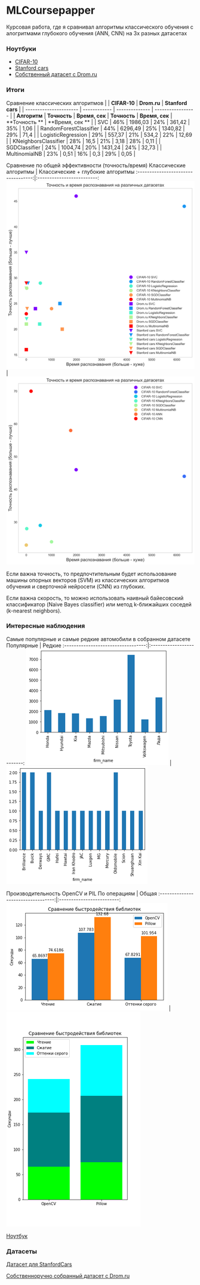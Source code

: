 # MLCoursepapper
Курсовая работа, где я сравнивал алгоритмы классического обучения с алогритмами глубокого обучения (ANN, CNN) на 3х разных датасетах

### Ноутбуки

- [CIFAR-10](https://nbviewer.org/github/GeorgiyDemo/CoursepaperCifar10/blob/master/CIFAR/CIFAR.ipynb)
- [Stanford cars](https://nbviewer.org/github/GeorgiyDemo/CoursepaperCifar10/blob/master/StanfordCars/STANFORD.ipynb)
- [Собственный датасет с Drom.ru](https://nbviewer.org/github/GeorgiyDemo/CoursepaperCifar10/blob/master/Drom/DROM.ipynb)

### Итоги

Сравнение классических алгоритмов
|                        | **CIFAR-10** | **Drom.ru**    | **Stanford cars** |
| ---------------------- | ------------ | -------------- | ----------------- |
| **Алгоритм**           | **Точность** | **Время, сек** | **Точность**      | **Время, сек** | **Точность ** | **Время, сек ** |
| SVC                    | 46%          | 1986,03        | 24%               | 361,42 | 35% | 1,06 |
| RandomForestClassifier | 44%          | 6296,49        | 25%               | 1340,82 | 29% | 71,4 |
| LogisticRegression     | 29%          | 557,37         | 21%               | 534,2 | 22% | 12,69 |
| KNeighborsClassifier   | 28%          | 16,5           | 21%               | 3,18 | 28% | 0,11 |
| SGDClassifier          | 24%          | 1004,74        | 20%               | 1431,24 | 24% | 32,73 |
| MultinomialNB          | 23%          | 0,51           | 16%               | 0,3 | 29% | 0,05 |

Сравнение по общей эффективности (точность/время)
Классические алгоритмы              |  Классические + глубокие алгоритмы
:----------------------------------:|:-------------------------:
![](https://github.com/GeorgiyDemo/CoursepaperCifar10/blob/master/CIFAR/img/acc_time_plot1.png)  |  ![](https://github.com/GeorgiyDemo/CoursepaperCifar10/blob/master/CIFAR/img/acc_time_plot2.png)

Если важна точность, то предпочтительным будет использование машины опорных векторов (SVM) из классических алгоритмов обучения и сверточной нейросети (CNN) из глубоких.

Если важна скорость, то можно использовать наивный байесовский классификатор (Naive Bayes classifier) или метод k-ближайших соседей (k-nearest neighbors).

### Интересные наблюдения

Самые популярные и самые редкие автомобили в собранном датасете
Популярные              |  Редкие
:----------------------------------:|:-------------------------:
![](https://github.com/GeorgiyDemo/CoursepaperCifar10/blob/master/Drom/img/max.png)  |  ![](https://github.com/GeorgiyDemo/CoursepaperCifar10/blob/master/Drom/img/min.png)

Производительность OpenCV и PIL
По операциям              |  Общая
:----------------------------------:|:-------------------------:
![](https://github.com/GeorgiyDemo/CoursepaperCifar10/blob/master/StanfordCars/img/plot1.png)  |  ![](https://github.com/GeorgiyDemo/CoursepaperCifar10/blob/master/StanfordCars/img/plot2.png)

[Ноутбук](https://nbviewer.org/github/GeorgiyDemo/CoursepaperCifar10/blob/master/other/PillowVsOpenCV.ipynb)

### Датасеты
[Датасет для StanfordCars](https://cloud.mail.ru/public/A1P2/NmNJvdMzS)

[Собственноручно собранный датасет с Drom.ru](https://cloud.mail.ru/public/2Hwh/qXHpGZMZK)